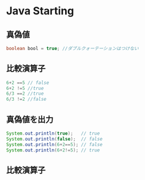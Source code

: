 Java Starting
============

真偽値
--------------
```java
boolean bool = true; //ダブルクォーテーションはつけない
```

比較演算子
---------------
```java
6+2 ==5 // false
6+2 !=5 //true
6/3 ==2 //true
6/3 !=2 //false
```

真偽値を出力
----------
```java
System.out.println(true);   // true
System.out.println(false);  // false
System.out.println(6+2==5); // false
System.out.println(6+2!=5); // true
```

比較演算子
---------
